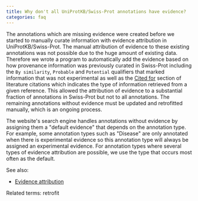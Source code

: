```yaml
---
title: Why don't all UniProtKB/Swiss-Prot annotations have evidence?
categories: faq
---
```


The annotations which are missing evidence were created before we started to manually curate information with evidence attribution in UniProtKB/Swiss-Prot. The manual attribution of evidence to these existing annotations was not possible due to the huge amount of existing data. Therefore we wrote a program to automatically add the evidence based on how provenance information was previously curated in Swiss-Prot including the `By similarity`, `Probable` and `Potential` qualifiers that marked information that was not experimental as well as the [Cited for](https://www.uniprot.org/help/publications%5Fsection) section of literature citations which indicates the type of information retrieved from a given reference. This allowed the attribution of evidence to a substantial fraction of annotations in Swiss-Prot but not to all annotations. The remaining annotations without evidence must be updated and retrofitted manually, which is an ongoing process.

The website's search engine handles annotations without evidence by assigning them a "default evidence" that depends on the annotation type. For example, some annotation types such as "Disease" are only annotated when there is experimental evidence so this annotation type will always be assigned an experimental evidence. For annotation types where several types of evidence attribution are possible, we use the type that occurs most often as the default.

See also:

-   [Evidence attribution](https://www.uniprot.org/help/evidences)

Related terms: retrofit
